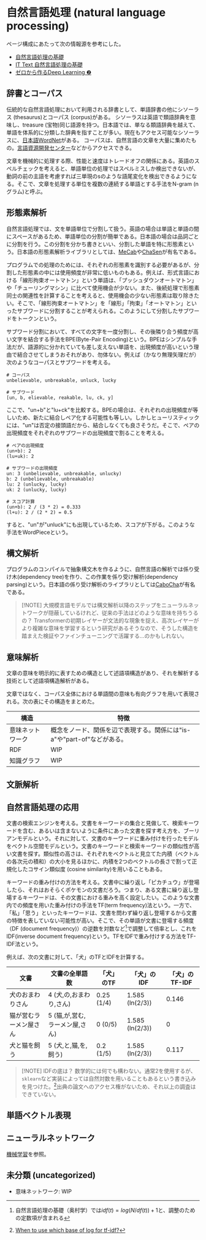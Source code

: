 # 自然言語処理 (natural language processing)

ページ構成にあたって次の情報源を参考にした。

- [自然言語処理の基礎](https://amzn.to/3VXZB2W)
- [IT Text 自然言語処理の基礎](https://amzn.to/3Lh9uEk)
- [ゼロから作るDeep Learning ❷](https://amzn.to/3zSlbif)

## 辞書とコーパス

伝統的な自然言語処理において利用される辞書として、単語辞書の他にシソーラス (thesaurus)とコーパス (corpus)がある。
シソーラスは英語で類語辞典を意味し、treasure (宝物)同じ語源を持つ。日本語では、単なる類語辞典を越えて、単語を体系的に分類した辞典を指すことが多い。現在もアクセス可能なシソーラスに、[日本語WordNet](https://bond-lab.github.io/wnja/)がある。
コーパスは、自然言語の文章を大量に集めたもの。[言語資源開発センター](https://clrd.ninjal.ac.jp/goihyo.html)などからアクセスできる。

文章を機械的に処理する際、性能と速度はトレードオフの関係にある。英語のスペルチェックを考えると、単語単位の処理ではスペルミスしか検出できないが、動詞の前の主語を考慮すれば三単現のsのような語尾変化を検出できるようになる。そこで、文章を処理する単位を複数の連続する単語とする手法をN-gram (nグラム)と呼ぶ。

## 形態素解析

自然言語処理では、文を単語単位で分割して扱う。英語の場合は単語と単語の間にスペースがあるため、単語単位の分割が簡単である。日本語の場合は品詞ごとに分割を行う。この分割を分かち書きといい、分割した単語を特に形態素という。日本語の形態素解析ライブラリとしては、[MeCab](https://taku910.github.io/mecab/)や[ChaSen](https://ja.osdn.net/projects/chasen-legacy/)が有名である。

プログラムでの処理のためには、それぞれの形態素を識別する必要があるが、分割した形態素の中には使用頻度が非常に低いものもある。例えば、形式言語における「線形拘束オートマトン」という単語は、「プッシュダウンオートマトン」や「チューリングマシン」に比べて使用機会が少ない。また、後続処理で形態素同士の関連性を計算することを考えると、使用機会の少ない形態素は取り除きたい。そこで、「線形拘束オートマトン」を「線形」「拘束」「オートマトン」といったサブワードに分割することが考えられる。このようにして分割したサブワードをトークンという。

サブワード分割において、すべての文字を一度分割し、その後隣り合う頻度が高い文字を結合する手法をBPE(Byte-Pair Encoding)という。BPEはシンプルな手法だが、語源的に分かれていても差し支えない単語を、出現頻度が高いという理由で結合させてしまうおそれがあり、勿体ない。例えば（かなり無理矢理だが）次のようなコーパスとサブワードを考える。

```text
# コーパス
unbelievable, unbreakable, unluck, lucky

# サブワード
[un, b, elievable, reakable, lu, ck, y]
```

ここで、"un+b"と"lu+ck"を比較する。BPEの場合は、それぞれの出現頻度が等しいため、新たに結合しペア化する可能性も等しい。しかしヒューリスティックには、"un"は否定の接頭語だから、結合しなくても良さそうだ。そこで、ペアの出現頻度をそれぞれのサブワードの出現頻度で割ることを考える。

```text
# ペアの出現頻度
(un+b): 2
(lu+uk): 2

# サブワードの出現頻度
un: 3 (unbelievable, unbreakable, unlucky)
b: 2 (unbelievable, unbreakable)
lu: 2 (unlucky, lucky)
uk: 2 (unlucky, lucky)

# スコア計算
(un+b): 2 / (3 * 2) = 0.333
(l+u): 2 / (2 * 2) = 0.5
```

すると、"un"が"unluck"にも出現しているため、スコアが下がる。このような手法をWordPieceという。

## 構文解析

プログラムのコンパイルで抽象構文木を作るように、自然言語の解析では係り受け木(dependency tree)を作り、この作業を係り受け解析(dependency parsing)という。日本語の係り受け解析のライブラリとしては[CaboCha](https://taku910.github.io/cabocha/)が有名である。

> [!NOTE] 大規模言語モデルでは構文解析以降のステップをニューラルネットワークが隠蔽しているけれど、従来の手法はどのような意味を持ちうるの？
> Transformerの初期レイヤーが文法的な現象を捉え、高次レイヤーがより複雑な意味を学習するという研究があるそうなので、そうした構造を踏まえた検証やファインチューニングで活躍する...のかもしれない。

## 意味解析

文章の意味を明示的に表すための構造として述語項構造があり、それを解析する技術として述語項構造解析がある。

文章ではなく、コーパス全体における単語間の意味も有向グラフを用いて表現される。次の表にその構造をまとめた。

| 構造             | 特徴                                                                    |
| ---------------- | ----------------------------------------------------------------------- |
| 意味ネットワーク | 概念をノード、関係を辺で表現する。関係には"is-a"や"part-of"などがある。 |
| RDF              | WIP                                                                     |
| 知識グラフ       | WIP                                                                     |

## 文脈解析

## 自然言語処理の応用

文書の検索エンジンを考える。文書をキーワードの集合と見做して、検索キーワードを含む、あるいは含まないように条件にあった文書を探す考え方を、ブーリアンモデルという。それに対して、文書のキーワードに重み付けを行ったモデルをベクトル空間モデルという。文書のキーワードと検索キーワードの類似性が高い文書を探す。類似性の高さは、それぞれをベクトルと見立てた内積（ベクトルの各次元の積和）の大小を見るほかに、内積を2つのベクトルの長さで割って正規化したコサイン類似度 (cosine similarity)を用いることもある。

キーワードの重み付けの方法を考える。文書中に繰り返し「ピカチュウ」が登場したら、それはおそらくポケモンの文書だろう。つまり、ある文書に繰り返し登場するキーワードは、その文書における重みを高く設定したい。このような文書内での頻度を用いた重み付けの手法をTF(term frequency)法という。一方で、「私」「思う」といったキーワードは、文書を問わず繰り返し登場するから文書の特徴を表していない可能性が高い。そこで、その単語が文書に登場する頻度（DF (document frequency)）の逆数を対数など[^note_idf]で調整して倍率とし、これをIDF(inverse document frequency)という。TFをIDFで重み付けする方法をTF-IDF法という。
[^note_idf]: 自然言語処理の基礎（奥村学）では$idf(t)=log(N/df(t))+1$と、調整のための定数項が含まれる

例えば、次の文書に対して、「犬」のTFとIDFを計算する。

| 文書                   | 文書の全単語数                 | 「犬」のTF | 「犬」のIDF     | 「犬」のTF-IDF |
| ---------------------- | ------------------------------ | ---------- | --------------- | -------------- |
| 犬のおまわりさん       | 4 (犬,の,おまわり,さん)        | 0.25 (1/4) | 1.585 (ln(2/3)) | 0.146          |
| 猫が営むラーメン屋さん | 5 (猫,が,営む,ラーメン屋,さん) | 0 (0/5)    | 1.585 (ln(2/3)) | 0              |
| 犬と猫を飼う           | 5 (犬,と,猫,を,飼う)           | 0.2 (1/5)  | 1.585 (ln(2/3)) | 0.117          |

> [!NOTE] IDFの底は？
> 数学的には何でも構わない。通常2を使用するが、`sklearn`など実装によっては自然対数を用いることもあるという書き込みを見つけた。[^stackoverflow_56002611]出典の論文へのアクセス権がないため、それ以上の調査はできていない。
[^stackoverflow_56002611]: [When to use which base of log for tf-idf?](https://stackoverflow.com/questions/56002611/when-to-use-which-base-of-log-for-tf-idf)

## 単語ベクトル表現

## ニューラルネットワーク

[機械学習](../machine-learning/README.md)を参照。

## 未分類 (uncategorized)

- 意味ネットワーク: WIP
